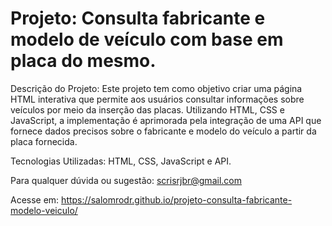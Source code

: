 # Projeto: Consulta fabricante e modelo de veículo com base em placa do mesmo.

Descrição do Projeto:
Este projeto tem como objetivo criar uma página HTML interativa que permite aos usuários consultar informações sobre veículos por meio da inserção das placas. Utilizando HTML, CSS e JavaScript, a implementação é aprimorada pela integração de uma API que fornece dados precisos sobre o fabricante e modelo do veículo a partir da placa fornecida.

Tecnologias Utilizadas: HTML, CSS, JavaScript e API.

Para qualquer dúvida ou sugestão: scrisrjbr@gmail.com

Acesse em: https://salomrodr.github.io/projeto-consulta-fabricante-modelo-veiculo/
